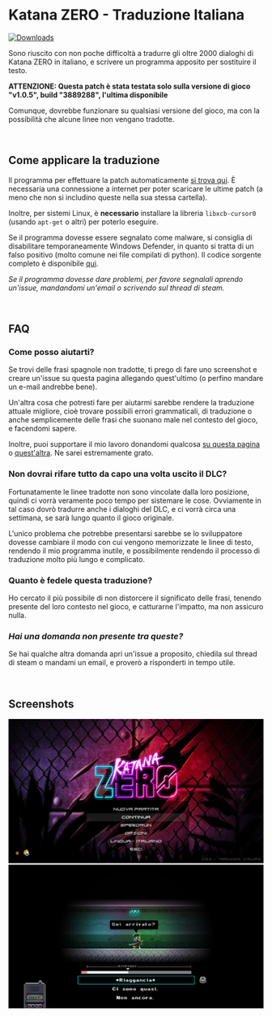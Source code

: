 # Katana ZERO - Traduzione Italiana
[![Downloads](https://img.shields.io/github/downloads/zWolfrost/Katana-ZERO-Traduzione-Italiana/total?label=Downloads)](https://github.com/zWolfrost/Katana-ZERO-Traduzione-Italiana/releases/latest)

Sono riuscito con non poche difficoltà a tradurre gli oltre 2000 dialoghi di Katana ZERO in italiano, e scrivere un programma apposito per sostituire il testo.

**ATTENZIONE: Questa patch è stata testata solo sulla versione di gioco "v1.0.5", build "3889288", l'ultima disponibile**

Comunque, dovrebbe funzionare su qualsiasi versione del gioco, ma con la possibilità che alcune linee non vengano tradotte.

<br>

## Come applicare la traduzione

Il programma per effettuare la patch automaticamente [si trova qui](https://github.com/zWolfrost/Katana-ZERO-Traduzione-Italiana/releases/latest). È necessaria una connessione a internet per poter scaricare le ultime patch (a meno che non si includino queste nella sua stessa cartella).

Inoltre, per sistemi Linux, è **necessario** installare la libreria `libxcb-cursor0` (usando `apt-get` o altri) per poterlo eseguire.

Se il programma dovesse essere segnalato come malware, si consiglia di disabilitare temporaneamente Windows Defender, in quanto si tratta di un falso positivo (molto comune nei file compilati di python). Il codice sorgente completo è disponibile [qui](https://github.com/zWolfrost/Katana-ZERO-Traduzione-Italiana/blob/main/patcher/patcher.py).

*Se il programma dovesse dare problemi, per favore segnalali aprendo un'issue, mandandomi un'email o scrivendo sul thread di steam.*

<br>

## FAQ
### Come posso aiutarti?
Se trovi delle frasi spagnole non tradotte, ti prego di fare uno screenshot e creare un'issue su questa pagina allegando quest'ultimo (o perfino mandare un e-mail andrebbe bene).

Un'altra cosa che potresti fare per aiutarmi sarebbe rendere la traduzione attuale migliore, cioè trovare possibili errori grammaticali, di traduzione o anche semplicemente delle frasi che suonano male nel contesto del gioco, e facendomi sapere.

Inoltre, puoi supportare il mio lavoro donandomi qualcosa [su questa pagina](https://paypal.me/zwolfrost) o [quest'altra](https://buymeacoffee.com/zwolfrost). Ne sarei estremamente grato.

### Non dovrai rifare tutto da capo una volta uscito il DLC?
Fortunatamente le linee tradotte non sono vincolate dalla loro posizione, quindi ci vorrà veramente poco tempo per sistemare le cose. Ovviamente in tal caso dovrò tradurre anche i dialoghi del DLC, e ci vorrà circa una settimana, se sarà lungo quanto il gioco originale.

L'unico problema che potrebbe presentarsi sarebbe se lo sviluppatore dovesse cambiare il modo con cui vengono memorizzate le linee di testo, rendendo il mio programma inutile, e possibilmente rendendo il processo di traduzione molto più lungo e complicato.

### Quanto è fedele questa traduzione?
Ho cercato il più possibile di non distorcere il significato delle frasi, tenendo presente del loro contesto nel gioco, e catturarne l'impatto, ma non assicuro nulla.

### *Hai una domanda non presente tra queste?*
Se hai qualche altra domanda apri un'issue a proposito, chiedila sul thread di steam o mandami un email, e proverò a risponderti in tempo utile.

<br>

## Screenshots
![Katana ZERO](./assets/screenshot1.png)
![Katana ZERO](./assets/screenshot2.png)
